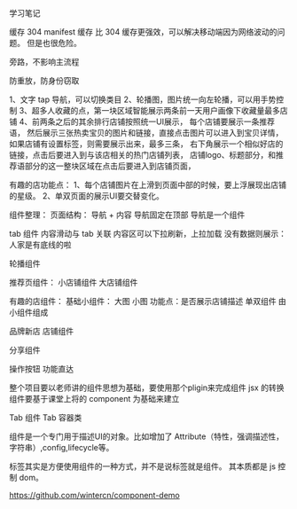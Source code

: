 学习笔记

缓存
304
manifest 缓存 比 304 缓存更强效，可以解决移动端因为网络波动的问题。
但是也很危险。

旁路，不影响主流程

防重放，防身份窃取

1、文字 tap 导航，可以切换类目
2、轮播图，图片统一向左轮播，可以用手势控制
3、超多人收藏的点，第一块区域智能展示两条前一天用户画像下收藏量最多店铺
4、前两条之后的其余排行店铺按照统一UI展示，
每个店铺要展示一条推荐语，
然后展示三张热卖宝贝的图片和链接，直接点击图片可以进入到宝贝详情，
如果店铺有设置标签，则需要展示出来，最多三条，
右下角展示一个相似好店的链接，点击后要进入到与该店相关的热门店铺列表，
店铺logo、标题部分，和推荐语部分的这一整块区域在点击后要进入到店铺页面，

有趣的店功能点：
1、每个店铺图片在上滑到页面中部的时候，要上浮展现出店铺的星级。
2、单双页面的展示UI要交替变化。


组件整理：
页面结构：
  导航 + 内容
  导航固定在顶部
  导航是一个组件

tab 组件
  内容滑动与 tab 关联
  内容区可以下拉刷新，上拉加载
  没有数据则展示：人家是有底线的啦

轮播组件

推荐页组件：
小店铺组件
大店铺组件

有趣的店组件：
基础小组件：
  大图
  小图
  功能点：是否展示店铺描述
单双组件
  由小组件组成

品牌新店
  店铺组件

分享组件

操作按钮
  功能直达


整个项目要以老师讲的组件思想为基础，要使用那个pligin来完成组件 jsx 的转换
组件要基于课堂上将的 component 为基础来建立

Tab 组件
Tab 容器类



组件是一个专门用于描述UI的对象。比如增加了 Attribute（特性，强调描述性，字符串）,config,lifecycle等。

标签其实是方便使用组件的一种方式，并不是说标签就是组件。
其本质都是 js 控制 dom。

https://github.com/wintercn/component-demo
